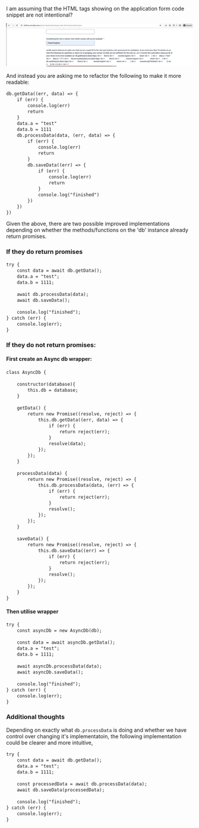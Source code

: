 I am assuming that the HTML tags showing on the application form code snippet are not intentional?

![image](./form.png)

And instead you are asking me to refactor the following to make it more readable:

```
db.getData((err, data) => {
    if (err) {
        console.log(err)
        return
    }
    data.a = "test"
    data.b = 1111
    db.processData(data, (err, data) => {
        if (err) {
            console.log(err)
            return
        }
        db.saveData((err) => {
            if (err) {
                console.log(err)
                return
            }
            console.log("finished")
        })
    })
})
```



Given the above, there are two possible improved implementations depending on whether the methods/functions on the 'db' instance already return promises.

### If they do return promises

```
try {
    const data = await db.getData();
    data.a = "test";
    data.b = 1111;

    await db.processData(data);
    await db.saveData();

    console.log("finished");
} catch (err) {
    console.log(err);
}
```


### If they do not return promises:

#### First create an Async db wrapper:

```
class AsyncDb {

    constructor(database){
        this.db = database;
    }

    getData() {
        return new Promise((resolve, reject) => {
            this.db.getData((err, data) => {
                if (err) {
                    return reject(err);
                }
                resolve(data);
            });
        });
    }

    processData(data) {
        return new Promise((resolve, reject) => {
            this.db.processData(data, (err) => {
                if (err) {
                    return reject(err);
                }
                resolve();
            });
        });
    }

    saveData() {
        return new Promise((resolve, reject) => {
            this.db.saveData((err) => {
                if (err) {
                    return reject(err);
                }
                resolve();
            });
        });
    }
}
```

#### Then utilise wrapper


```
try {
    const asyncDb = new AsyncDb(db);

    const data = await asyncDb.getData();
    data.a = "test";
    data.b = 1111;

    await asyncDb.processData(data);
    await asyncDb.saveData();

    console.log("finished");
} catch (err) {
    console.log(err);
}
```

### Additional thoughts

Depending on exactly what `db.processData` is doing and whether we have control over changing it's implementatoin, the following implementation could be clearer and more intuitive,


```
try {
    const data = await db.getData();
    data.a = "test";
    data.b = 1111;

    const processedData = await db.processData(data);
    await db.saveData(processedData);

    console.log("finished");
} catch (err) {
    console.log(err);
}
```
